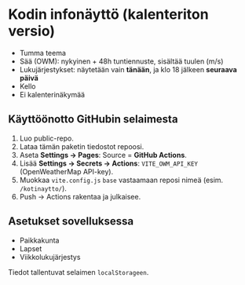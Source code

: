# Kodin infonäyttö (kalenteriton versio)

- Tumma teema
- Sää (OWM): nykyinen + 48h tuntiennuste, sisältää tuulen (m/s)
- Lukujärjestykset: näytetään vain **tänään**, ja klo 18 jälkeen **seuraava päivä**
- Kello
- Ei kalenterinäkymää

## Käyttöönotto GitHubin selaimesta

1. Luo public-repo.
2. Lataa tämän paketin tiedostot repoosi.
3. Aseta **Settings → Pages**: Source = **GitHub Actions**.
4. Lisää **Settings → Secrets → Actions**: `VITE_OWM_API_KEY` (OpenWeatherMap API-key).
5. Muokkaa `vite.config.js` `base` vastaamaan reposi nimeä (esim. `/kotinaytto/`).
6. Push → Actions rakentaa ja julkaisee.

## Asetukset sovelluksessa
- Paikkakunta
- Lapset
- Viikkolukujärjestys

Tiedot tallentuvat selaimen `localStorageen`.
